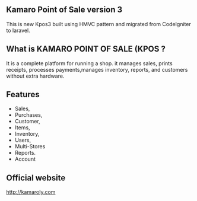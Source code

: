 ## Kamaro Point of Sale version 3

This is new Kpos3 built  using HMVC pattern and migrated from CodeIgniter to laravel. 


 ## What is KAMARO POINT OF SALE (KPOS ?
 It is a complete platform for running a shop. it manages sales, prints receipts, processes payments,manages inventory, reports, and customers without extra hardware. 

 ## Features
- Sales,
- Purchases,
- Customer,
- Items,
- Inventory,
- Users,
- Multi-Stores
- Reports.
- Account

 ## Official website
 http://kamaroly.com

